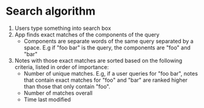 # Search algorithm

1. Users type something into search box
2. App finds exact matches of the components of the query
   - Components are separate words of the same query separated by a space. E.g if "foo bar" is the query, the components are "foo" and "bar"
3. Notes with those exact matches are sorted based on the following criteria, listed in order of importance:
   - Number of unique matches. E.g, if a user queries for "foo bar", notes that contain exact matches for "foo" and "bar" are ranked higher than those that only contain "foo".
   - Number of matches overall
   - Time last modified
